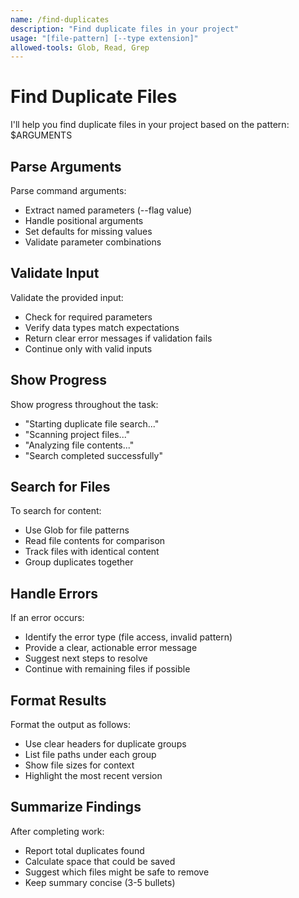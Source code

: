 ```yaml
---
name: /find-duplicates
description: "Find duplicate files in your project"
usage: "[file-pattern] [--type extension]"
allowed-tools: Glob, Read, Grep
---
```


# Find Duplicate Files

I'll help you find duplicate files in your project based on the pattern: $ARGUMENTS

## Parse Arguments
Parse command arguments:
- Extract named parameters (--flag value)
- Handle positional arguments
- Set defaults for missing values
- Validate parameter combinations

## Validate Input
Validate the provided input:
- Check for required parameters
- Verify data types match expectations  
- Return clear error messages if validation fails
- Continue only with valid inputs

## Show Progress
Show progress throughout the task:
- "Starting duplicate file search..."
- "Scanning project files..."
- "Analyzing file contents..."
- "Search completed successfully"

## Search for Files
To search for content:
- Use Glob for file patterns
- Read file contents for comparison
- Track files with identical content
- Group duplicates together

## Handle Errors
If an error occurs:
- Identify the error type (file access, invalid pattern)
- Provide a clear, actionable error message
- Suggest next steps to resolve
- Continue with remaining files if possible

## Format Results
Format the output as follows:
- Use clear headers for duplicate groups
- List file paths under each group
- Show file sizes for context
- Highlight the most recent version

## Summarize Findings
After completing work:
- Report total duplicates found
- Calculate space that could be saved
- Suggest which files might be safe to remove
- Keep summary concise (3-5 bullets)